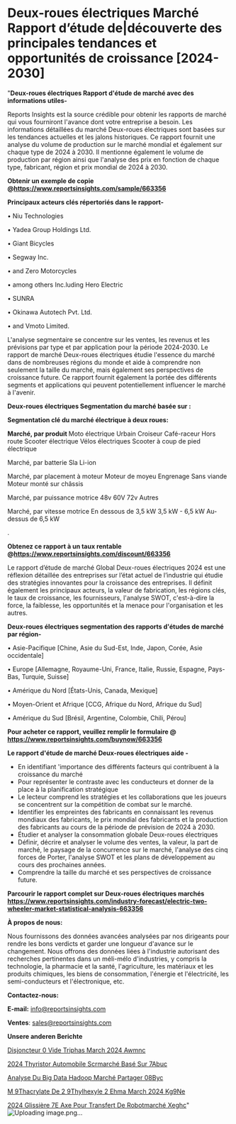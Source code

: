 # Deux-roues électriques Marché Rapport d’étude de|découverte des principales tendances et opportunités de croissance [2024-2030]

"<strong>Deux-roues électriques Rapport d'étude de marché avec des informations utiles-</strong>

Reports Insights est la source crédible pour obtenir les rapports de marché qui vous fourniront l'avance dont votre entreprise a besoin. Les informations détaillées du marché Deux-roues électriques sont basées sur les tendances actuelles et les jalons historiques. Ce rapport fournit une analyse du volume de production sur le marché mondial et également sur chaque type de 2024 à 2030. Il mentionne également le volume de production par région ainsi que l'analyse des prix en fonction de chaque type, fabricant, région et prix mondial de 2024 à 2030.

<strong><b>Obtenir un exemple de copie @</b></strong><a href=https://www.reportsinsights.com/sample/663356><strong><b>https://www.reportsinsights.com/sample/663356</b></strong></a>

<b>Principaux acteurs clés répertoriés dans le rapport-</b>

<b> </b>• Niu Technologies

• Yadea Group Holdings Ltd.

• Giant Bicycles

• Segway Inc.

• and Zero Motorcycles

• among others Inc.luding Hero Electric

• SUNRA

• Okinawa Autotech Pvt. Ltd.

• and Vmoto Limited.

L'analyse segmentaire se concentre sur les ventes, les revenus et les prévisions par type et par application pour la période 2024-2030. Le rapport de marché Deux-roues électriques étudie l'essence du marché dans de nombreuses régions du monde et aide à comprendre non seulement la taille du marché, mais également ses perspectives de croissance future. Ce rapport fournit également la portée des différents segments et applications qui peuvent potentiellement influencer le marché à l'avenir.

<strong>Deux-roues électriques Segmentation du marché basée sur :</strong>

<strong> Segmentation clé du marché électrique à deux roues: </strong>

<strong> Marché, par produit </strong>
Moto électrique
Urbain
Croiseur
Café-raceur
Hors route
Scooter électrique
Vélos électriques
Scooter à coup de pied électrique

Marché, par batterie
Sla
Li-ion

Marché, par placement à moteur
Moteur de moyeu
Engrenage
Sans viande
Moteur monté sur châssis

Marché, par puissance motrice
48v
60V
72v
Autres

Marché, par vitesse motrice
En dessous de 3,5 kW
3,5 kW - 6,5 kW
Au-dessus de 6,5 kW

.

<strong><b>Obtenez ce rapport à un taux rentable @</b></strong><a href=https://www.reportsinsights.com/discount/663356><strong><b>https://www.reportsinsights.com/discount/663356</b></strong></a>

Le rapport d’étude de marché Global Deux-roues électriques 2024 est une réflexion détaillée des entreprises sur l’état actuel de l’industrie qui étudie des stratégies innovantes pour la croissance des entreprises. Il définit également les principaux acteurs, la valeur de fabrication, les régions clés, le taux de croissance, les fournisseurs, l'analyse SWOT, c'est-à-dire la force, la faiblesse, les opportunités et la menace pour l'organisation et les autres.

<strong>Deux-roues électriques segmentation des rapports d'études de marché par région-</strong>

• Asie-Pacifique [Chine, Asie du Sud-Est, Inde, Japon, Corée, Asie occidentale]

• Europe [Allemagne, Royaume-Uni, France, Italie, Russie, Espagne, Pays-Bas, Turquie, Suisse]

• Amérique du Nord [États-Unis, Canada, Mexique]

• Moyen-Orient et Afrique [CCG, Afrique du Nord, Afrique du Sud]

• Amérique du Sud [Brésil, Argentine, Colombie, Chili, Pérou]

<strong>Pour acheter ce rapport, veuillez remplir le formulaire @   <a href=https://www.reportsinsights.com/buynow/663356>https://www.reportsinsights.com/buynow/663356</a></strong>

<strong>Le rapport d'étude de marché Deux-roues électriques aide -</strong>
<ul>
  <li>En identifiant 'importance des différents facteurs qui contribuent à la croissance du marché</li>
  <li>Pour représenter le contraste avec les conducteurs et donner de la place à la planification stratégique</li>
  <li>Le lecteur comprend les stratégies et les collaborations que les joueurs se concentrent sur la compétition de combat sur le marché.</li>
  <li>Identifier les empreintes des fabricants en connaissant les revenus mondiaux des fabricants, le prix mondial des fabricants et la production des fabricants au cours de la période de prévision de 2024 à 2030.</li>
  <li>Étudier et analyser la consommation globale Deux-roues électriques</li>
  <li>Définir, décrire et analyser le volume des ventes, la valeur, la part de marché, le paysage de la concurrence sur le marché, l'analyse des cinq forces de Porter, l'analyse SWOT et les plans de développement au cours des prochaines années.</li>
  <li>Comprendre la taille du marché et ses perspectives de croissance future.</li>
</ul>

<strong>Parcourir le rapport complet sur Deux-roues électriques marchés <a href=https://www.reportsinsights.com/industry-forecast/electric-two-wheeler-market-statistical-analysis-663356>https://www.reportsinsights.com/industry-forecast/electric-two-wheeler-market-statistical-analysis-663356</a></strong>

<strong>À propos de nous:</strong>

Nous fournissons des données avancées analysées par nos dirigeants pour rendre les bons verdicts et garder une longueur d'avance sur le changement. Nous offrons des données liées à l'industrie autorisant des recherches pertinentes dans un méli-mélo d'industries, y compris la technologie, la pharmacie et la santé, l'agriculture, les matériaux et les produits chimiques, les biens de consommation, l'énergie et l'électricité, les semi-conducteurs et l'électronique, etc.

<strong>Contactez-nous:</strong>

<strong>E-mail:</strong> <a href=mailto:info@reportsinsights.com>info@reportsinsights.com</a>

<strong>Ventes</strong>: <a href=mailto:sales@reportsinsights.com>sales@reportsinsights.com</a>

<strong>Unsere anderen Berichte</strong>

<a href=https://www.linkedin.com/pulse/disjoncteur-%C3%A0-vide-triphas%C3%A9-march%C3%A9-2024-awmnc/>Disjoncteur  0 Vide Triphas March 2024 Awmnc</a>

<a href=https://www.linkedin.com/pulse/2024-thyristor-automobile-scrmarché-basé-sur-7abuc/>2024 Thyristor Automobile Scrmarché Basé Sur 7Abuc</a>

<a href=https://www.linkedin.com/pulse/analyse-du-big-data-hadoop-marché-partager-08byc/>Analyse Du Big Data Hadoop Marché Partager 08Byc</a>

<a href=https://www.linkedin.com/pulse/m%C3%A9thacrylate-de-2-%C3%A9thylhexyle-2-ehma-march%C3%A9-2024-kg9ne/>M 9Thacrylate De 2  9Thylhexyle 2 Ehma March 2024 Kg9Ne</a>

<a href=https://www.linkedin.com/pulse/2024-glissière-7e-axe-pour-transfert-de-robotmarché-xeghc/>2024 Glissière 7E Axe Pour Transfert De Robotmarché Xeghc</a>"
![Uploading image.png…]()
